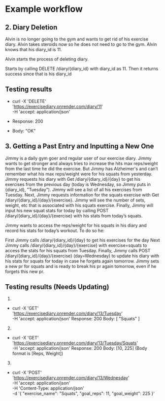 # Example workflow
## 2. Diary Deletion
Alvin is no longer going to the gym and wants to get rid of his exercise diary. Alvin takes steroids now so he does not need to go to the gym. Alvin knows that his diary_id is 11.

Alvin starts the process of deleting diary.

Starts by calling DELETE /diary/{diary_id} with diary_id as 11.
Then it returns success since that is his diary_id

## Testing results

* curl -X 'DELETE' \
  'https://exercisediary.onrender.com/diary/11' \
  -H 'accept: application/json'

* Response: 200
* Body: "OK" 


## 3. Getting a Past Entry and Inputting a New One
Jimmy is a daily gym goer and regular user of our exercise diary. Jimmy wants to get stronger and always tries to increase the hits max reps/weight from the last time he did the exercise. But Jimmy has Alzheimer's and can’t remember what his max reps/weight were for his squats from yesterday. Jimmy requests his diary with Get /diary/{diary_id}/{day} to get his exercises from the previous day (today is Wednesday, so Jimmy puts in {diary_id}, "Tuesday"). Jimmy will see a list of all his exercises from Tuesday. Next, Jimmy requests information for the squats exercise with Get /diary/{diary_id}/{day}/{exercise}. Jimmy will see the number of sets, weight, etc that is associated with his squats exercise. Finally, Jimmy will input his new squat stats for today by calling POST /diary/{diary_id}/{day}/{exercise} with his stats from today’s squats.

Jimmy wants to access the reps/weight for his squats in his diary and record his stats for today’s workout. To do so he:

First Jimmy calls /diary/{diary_id}/{day} to get his exercises for the day
Next Jimmy calls /diary/{diary_id}/{day}/{exercise} with exercise=squats to access the stats for his squats from Tuesday.
Finally, Jimmy calls POST /diary/{diary_id}/{day}/{exercise} (day=Wednesday) to update his diary with his stats for squats for today in case he forgets again tomorrow.
Jimmy sets a new pr for squats and is ready to break his pr again tomorrow, even if he forgets this new pr.

## Testing results (Needs Updating)

1. 
* curl -X 'GET' \
  'https://exercisediary.onrender.com/diary/13/Tuesday' \
  -H 'accept: application/json'
Response: 200
Body: [ "Squats" ]

2. 
* curl -X 'GET' \
  'https://exercisediary.onrender.com/diary/13/Tuesday/Squats' \
  -H 'accept: application/json'
Response: 200
Body: [10, 225]
(Body format is [Reps, Weight])
  
3. 
* curl -X 'POST' \
  'https://exercisediary.onrender.com/diary/13/Wednesday' \
  -H 'accept: application/json' \
  -H 'Content-Type: application/json' \
  -d '{
  "exercise_name": "Squats",
  "goal_reps": 11,
  "goal_weight": 225
}'
